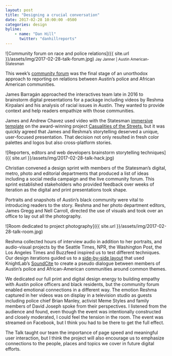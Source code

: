 ```yaml
---
layout: post
title: "Designing a crucial conversation"
date: 2017-02-28 10:00:00 -0500
categories: design
byline:
    - name: "Dan Hill"
      twitter: "danhillreports"
---
```


![Community forum on race and police relations]({{ site.url }}/assets/img/2017-02-28-talk-forum.jpg)
<small>Jay Janner | Austin American-Statesman</small>

This week’s [community forum](http://www.statesman.com/news/local/the-talk-klru-statesman-forum-addresses-how-black-families-discuss-policing-race-relations/neStJs3Lh0ZRlXK6aRwXvN/) was the final stage of an unorthodox approach to reporting on relations between Austin’s police and African American communities.

James Barragán approached the interactives team late in 2016 to brainstorm digital presentations for a package including videos by Reshma Kirpalani and his analysis of racial issues in Austin. They wanted to provide context and help readers empathize with those communities.

James and Andrew Chavez used video with the Statesman [immersive template](github.com/statesman/immersive-template) on the award-winning project [Casualities of the Streets](http://projects.statesman.com/news/homeless-deaths/), but it was quickly agreed that James and Reshma’s storytelling deserved a unique, user-focused presentation. That decision not only resulted in fresh color palettes and logos but also cross-platform stories.

![Reporters, editors and web developers brainstorm storytelling techniques]({{ site.url }}/assets/img/2017-02-28-talk-hack.jpg)

Christian convened a design sprint with members of the Statesman’s digital, metro, photo and editorial departments that produced a list of ideas including a social media campaign and the live community forum. This sprint established stakeholders who provided feedback over weeks of iteration as the digital and print presentations took shape.

Portraits and snapshots of Austin’s black community were vital to introducing readers to the story. Reshma and her photo department editors, James Gregg and Nell Carroll, directed the use of visuals and took over an office to lay out all the photography.

![Room dedicated to project photography]({{ site.url }}/assets/img/2017-02-28-talk-room.jpg)

Reshma collected hours of interview audio in addition to her portraits, and audio-visual projects by the Seattle Times, NPR, the Washington Post, the Los Angeles Times and Buzzfeed inspired us to test different techniques. Our design iterations guided us to a [side-by-side layout](http://projects.statesman.com/news/the-talk/portraits.html) that used KnightLab’s [SoundCite](https://soundcite.knightlab.com) to create a pseudo dialogue between members of Austin’s police and African-American communities around common themes.

We dedicated our full print and digital design energy to building empathy with Austin police officers and black residents, but the community forum enabled emotional connections in a different way. The emotion Reshma captured in her videos was on display in a television studio as guests including police chief Brian Manley, activist Meme Styles and family members of David Joseph spoke from their perspectives. I listened from the audience and found, even though the event was intentionally constructed and closely moderated, I could feel the tension in the room. The event was streamed on Facebook, but I think you had to be there to get the full effect.

The Talk taught our team the importance of page speed and meaningful user interaction, but I think the project will also encourage us to emphasize connections to the people, places and topics we cover in future digital efforts.
